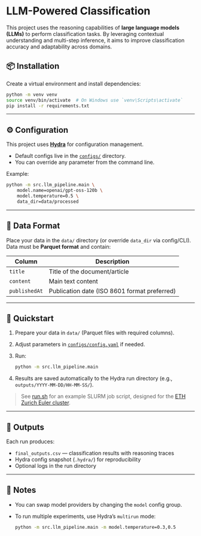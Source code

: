 # LLM-Powered Classification

This project uses the reasoning capabilities of **large language models (LLMs)** to perform classification tasks. By leveraging contextual understanding and multi-step inference, it aims to improve classification accuracy and adaptability across domains.

## 📦 Installation

Create a virtual environment and install dependencies:

```bash
python -m venv venv
source venv/bin/activate  # On Windows use `venv\Scripts\activate`
pip install -r requirements.txt
```

---

## ⚙️ Configuration

This project uses **[Hydra](https://hydra.cc)** for configuration management.

* Default configs live in the [`configs/`](configs) directory.
* You can override any parameter from the command line.

Example:

```bash
python -m src.llm_pipeline.main \
    model.name=openai/gpt-oss-120b \
    model.temperature=0.5 \
    data_dir=data/processed
```

---

## 📂 Data Format

Place your data in the `data/` directory (or override `data_dir` via config/CLI).
Data must be **Parquet format** and contain:

| Column        | Description                                  |
| ------------- | -------------------------------------------- |
| `title`       | Title of the document/article                |
| `content`     | Main text content                            |
| `publishedAt` | Publication date (ISO 8601 format preferred) |

---

## 🚀 Quickstart

1. Prepare your data in `data/` (Parquet files with required columns).
2. Adjust parameters in [`configs/config.yaml`](configs/config.yaml) if needed.
3. Run:

   ```bash
   python -m src.llm_pipeline.main
   ```
4. Results are saved automatically to the Hydra run directory (e.g., `outputs/YYYY-MM-DD/HH-MM-SS/`).

> See [run.sh](run.sh) for an example SLURM job script, designed for the [ETH Zurich Euler cluster](https://ele.ethz.ch/resources-and-infrastructure/infrastructure/computational-ressources.html).

---

## 📜 Outputs

Each run produces:

* `final_outputs.csv` — classification results with reasoning traces
* Hydra config snapshot (`.hydra/`) for reproducibility
* Optional logs in the run directory

---

## 📝 Notes

* You can swap model providers by changing the `model` config group.
* To run multiple experiments, use Hydra’s `multirun` mode:

  ```bash
  python -m src.llm_pipeline.main -m model.temperature=0.3,0.5
  ```
